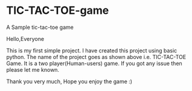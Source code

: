 # TIC-TAC-TOE-game
A Sample tic-tac-toe game

Hello,Everyone

This is my first simple project. I have created this project using basic python. 
The name of the project goes as shown above i.e. TIC-TAC-TOE Game.
It is a two player(Human-users) game.
If you got any issue then please let me known.

Thank you very much,
Hope you enjoy the game :)
